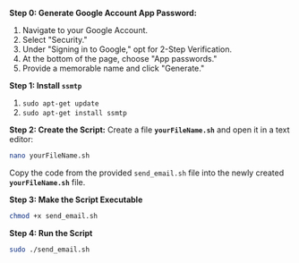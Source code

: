 **Step 0: Generate Google Account App Password:**
1. Navigate to your Google Account.
2. Select "Security."
3. Under "Signing in to Google," opt for 2-Step Verification.
4. At the bottom of the page, choose "App passwords."
5. Provide a memorable name and click "Generate."

**Step 1: Install `ssmtp`**
1. `sudo apt-get update`
2. `sudo apt-get install ssmtp`

**Step 2: Create the Script:**
Create a file **`yourFileName.sh`** and open it in a text editor:
```bash
nano yourFileName.sh
```
Copy the code from the provided `send_email.sh` file into the newly created **`yourFileName.sh`** file.

**Step 3: Make the Script Executable**
```bash
chmod +x send_email.sh
```

**Step 4: Run the Script**
```bash
sudo ./send_email.sh
```
